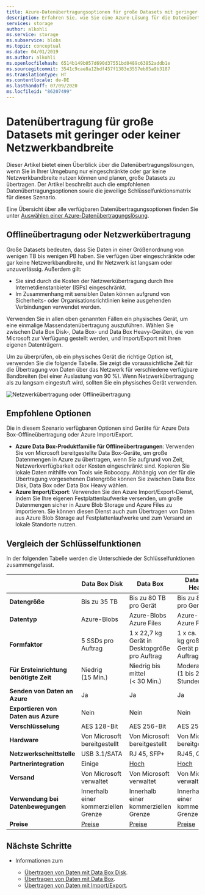 ```yaml
---
title: Azure-Datenübertragungsoptionen für große Datasets mit geringer oder keiner Netzwerkbandbreite | Microsoft-Dokumentation
description: Erfahren Sie, wie Sie eine Azure-Lösung für die Datenübertragung auswählen, wenn Sie nur geringe oder gar keine Netzwerkbandbreite in Ihrer Umgebung nutzen können und planen, große Datasets zu übertragen.
services: storage
author: alkohli
ms.service: storage
ms.subservice: blobs
ms.topic: conceptual
ms.date: 04/01/2019
ms.author: alkohli
ms.openlocfilehash: 6514b149b057d690d37551bd0489c63852addb1e
ms.sourcegitcommit: 3541c9cae8a12bdf457f1383e3557eb85a9b3187
ms.translationtype: HT
ms.contentlocale: de-DE
ms.lasthandoff: 07/09/2020
ms.locfileid: "86207499"
---
```

# <a name="data-transfer-for-large-datasets-with-low-or-no-network-bandwidth"></a>Datenübertragung für große Datasets mit geringer oder keiner Netzwerkbandbreite
 
Dieser Artikel bietet einen Überblick über die Datenübertragungslösungen, wenn Sie in Ihrer Umgebung nur eingeschränkte oder gar keine Netzwerkbandbreite nutzen können und planen, große Datasets zu übertragen. Der Artikel beschreibt auch die empfohlenen Datenübertragungsoptionen sowie die jeweilige Schlüsselfunktionsmatrix für dieses Szenario.

Eine Übersicht über alle verfügbaren Datenübertragungsoptionen finden Sie unter [Auswählen einer Azure-Datenübertragungslösung](storage-choose-data-transfer-solution.md).

## <a name="offline-transfer-or-network-transfer"></a>Offlineübertragung oder Netzwerkübertragung

Große Datasets bedeuten, dass Sie Daten in einer Größenordnung von wenigen TB bis wenigen PB haben. Sie verfügen über eingeschränkte oder gar keine Netzwerkbandbreite, und Ihr Netzwerk ist langsam oder unzuverlässig. Außerdem gilt:

- Sie sind durch die Kosten der Netzwerkübertragung durch Ihre Internetdienstanbieter (ISPs) eingeschränkt.
- Im Zusammenhang mit sensiblen Daten können aufgrund von Sicherheits- oder Organisationsrichtlinien keine ausgehenden Verbindungen verwendet werden.

Verwenden Sie in allen oben genannten Fällen ein physisches Gerät, um eine einmalige Massendatenübertragung auszuführen. Wählen Sie zwischen Data Box Disk-, Data Box- und Data Box Heavy-Geräten, die von Microsoft zur Verfügung gestellt werden, und Import/Export mit Ihren eigenen Datenträgern.

Um zu überprüfen, ob ein physisches Gerät die richtige Option ist, verwenden Sie die folgende Tabelle. Sie zeigt die voraussichtliche Zeit für die Übertragung von Daten über das Netzwerk für verschiedene verfügbare Bandbreiten (bei einer Auslastung von 90 %). Wenn Netzwerkübertragung als zu langsam eingestuft wird, sollten Sie ein physisches Gerät verwenden.  

![Netzwerkübertragung oder Offlineübertragung](media/storage-solution-large-dataset-low-network/storage-network-or-offline-transfer.png)

## <a name="recommended-options"></a>Empfohlene Optionen

Die in diesem Szenario verfügbaren Optionen sind Geräte für Azure Data Box-Offlineübertragung oder Azure Import/Export.

- **Azure Data Box-Produktfamilie für Offlineübertragungen**: Verwenden Sie von Microsoft bereitgestellte Data Box-Geräte, um große Datenmengen in Azure zu übertragen, wenn Sie aufgrund von Zeit, Netzwerkverfügbarkeit oder Kosten eingeschränkt sind. Kopieren Sie lokale Daten mithilfe von Tools wie Robocopy. Abhängig von der für die Übertragung vorgesehenen Datengröße können Sie zwischen Data Box Disk, Data Box oder Data Box Heavy wählen.
- **Azure Import/Export**: Verwenden Sie den Azure Import/Export-Dienst, indem Sie Ihre eigenen Festplattenlaufwerke versenden, um große Datenmengen sicher in Azure Blob Storage und Azure Files zu importieren. Sie können diesen Dienst auch zum Übertragen von Daten aus Azure Blob Storage auf Festplattenlaufwerke und zum Versand an lokale Standorte nutzen.

## <a name="comparison-of-key-capabilities"></a>Vergleich der Schlüsselfunktionen

In der folgenden Tabelle werden die Unterschiede der Schlüsselfunktionen zusammengefasst.

|                                     |    Data Box Disk      |    Data Box                                      |    Data Box Heavy              |    Importieren/Exportieren                       |
|-------------------------------------|---------------------------------|--------------------------------------------------|------------------------------------------|----------------------------------------|
|    **Datengröße**                    |    Bis zu 35 TB                 |    Bis zu 80 TB pro Gerät                       |    Bis zu 800 TB pro Gerät               |    Variable                            |
|    **Datentyp**                    |    Azure-Blobs                  |    Azure-Blobs<br>Azure Files                    |    Azure-Blobs<br>Azure Files            |    Azure-Blobs<br>Azure Files          |
|    **Formfaktor**                  |    5 SSDs pro Auftrag             |    1 x 22,7 kg Gerät in Desktopgröße pro Auftrag    |    1 x ca. 226,8 kg großes Gerät pro Auftrag    |    Bis zu 10 HDDs/SSDs pro Auftrag        |
|    **Für Ersteinrichtung benötigte Zeit**           |    Niedrig <br>(15 Min.)            |    Niedrig bis mittel <br> (< 30 Min.)               |    Moderat<br>(1 bis 2 Stunden)               |    Mittel bis schwierig<br>(variabel) |
|    **Senden von Daten an Azure**           |    Ja                          |    Ja                                           |    Ja                                   |    Ja                                 |
|    **Exportieren von Daten aus Azure**       |    Nein                           |    Nein                                            |    Nein                                    |    Ja                                 |
|    **Verschlüsselung**                   |    AES 128-Bit                  |    AES 256-Bit                                   |    AES 256-Bit                           |    AES 128-Bit                         |
|    **Hardware**                     |     Von Microsoft bereitgestellt          |    Von Microsoft bereitgestellt                            |    Von Microsoft bereitgestellt                    |    Vom Kunden bereitgestellt                   |
|    **Netzwerkschnittstelle**            |    USB 3.1/SATA                 |    RJ 45, SFP+                                   |    RJ45, QSFP+                           |    SATA II/SATA III                    |
|    **Partnerintegration**          |    Einige                         |    [Hoch](https://azuremarketplace.microsoft.com/en-us/marketplace/apps/Microsoft.AzureExpressPod)                                          |    [Hoch](https://azuremarketplace.microsoft.com/en-us/marketplace/apps/Microsoft.AzureExpressPod)                                  |    Einige                                |
|    **Versand**                     |    Von Microsoft verwaltet            |    Von Microsoft verwaltet                             |    Von Microsoft verwaltet                     |    Vom Kunden verwaltet                    |
| **Verwendung bei Datenbewegungen**     |Innerhalb einer kommerziellen Grenze|Innerhalb einer kommerziellen Grenze|Innerhalb einer kommerziellen Grenze|Über geografische Grenzen hinweg, z.B. aus den USA in die EU|
|    **Preise**                      |    [Preise](https://azure.microsoft.com/pricing/details/databox/disk/)                    |   [Preise](https://azure.microsoft.com/pricing/details/storage/databox/)                                      |  [Preise](https://azure.microsoft.com/pricing/details/storage/databox/heavy/)                               |   [Preise](https://azure.microsoft.com/pricing/details/storage-import-export/)                            |


## <a name="next-steps"></a>Nächste Schritte

- Informationen zum

    - [Übertragen von Daten mit Data Box Disk](https://docs.microsoft.com/azure/databox/data-box-disk-quickstart-portal).
    - [Übertragen von Daten mit Data Box](https://docs.microsoft.com/azure/databox/data-box-quickstart-portal).
    - [Übertragen von Daten mit Import/Export](/azure/storage/common/storage-import-export-data-to-blobs).
